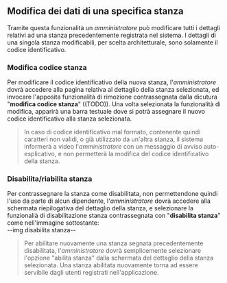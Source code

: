 ## Modifica dei dati di una specifica stanza
Tramite questa funzionalità un *amministratore* può modificare tutti i dettagli relativi ad una stanza precedentemente registrata nel sistema. I dettagli di una singola stanza modificabili, per scelta architetturale, sono solamente il codice identificativo.
### Modifica codice stanza
Per modificare il codice identificativo della nuova stanza, l'*amministratore* dovrà accedere alla pagina relativa al dettaglio della stanza selezionata, ed invocare l'apposita funzionalità di rimozione contrassegnata dalla dicutura "**modifica codice stanza**" ((TODO)). Una volta selezionata la funzionalità di modifica, apparirà una barra testuale dove si potrà assegnare il nuovo codice identificativo alla stanza selezionata. 
>In caso di codice identificativo mal formato, contenente quindi caratteri non validi, o già utilizzato da un'altra stanza, il sistema informerà a video l'*amministratore* con un messaggio di avviso auto-esplicativo, e non permetterà la modifica del codice identificativo della stanza.

### Disabilita/riabilita stanza
Per contrassegnare la stanza come disabilitata, non permettendone quindi l'uso da parte di alcun dipendente, l'*amministratore* dovrà accedere alla schermata riepilogativa del dettaglio della stanza, e selezionare la funzionalià di disabilitazione stanza contrassegnata con "**disabilita stanza**" come nell'immagine sottostante:<br>
--img disabilita stanza--
</br>
>Per abilitare nuovamente una stanza segnata precedentemente disabilitata, l'*amministratore* dovrà semplicemente selezionare l'opzione "abilita stanza" dalla schermata del dettaglio della stanza selezionata.
Una stanza abilitata nuovamente torna ad essere servibile dagli utenti registrati nell'applicazione.